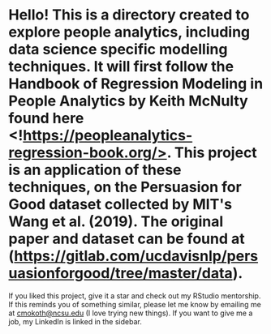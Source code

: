 # Hello! This is a directory created to explore people analytics, including data science specific modelling techniques. It will first follow the Handbook of Regression Modeling in People Analytics by Keith McNulty found here <!https://peopleanalytics-regression-book.org/>. This project is an application of these techniques, on the Persuasion for Good dataset collected by MIT's Wang et al. (2019). The original paper and dataset can be found at (https://gitlab.com/ucdavisnlp/persuasionforgood/tree/master/data).

If you liked this project, give it a star and check out my RStudio mentorship. If this reminds you of something similar, please let me know by emailing me at cmokoth@ncsu.edu (I love trying new things). If you want to give me a job, my LinkedIn is linked in the sidebar. 

<!--- Ideas for next project:
- Supervised ML for Text Analysis: https://smltar.com/
- Common ML Techniques: https://bradleyboehmke.github.io/HOML/
--->